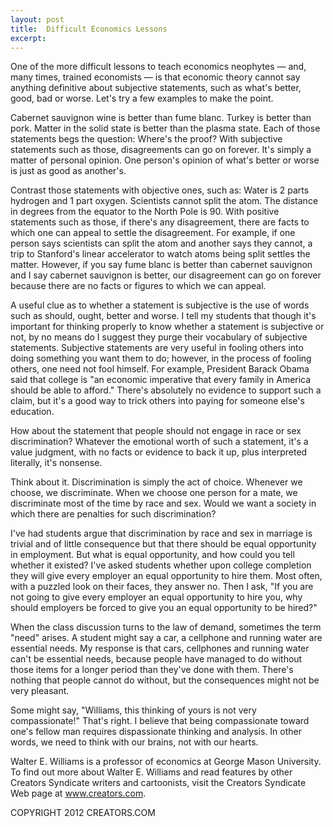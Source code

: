 ```yaml
---
layout: post
title:  Difficult Economics Lessons
excerpt:
---
```


One of the more difficult lessons to teach economics neophytes — and, many times, trained economists — is that economic theory cannot say anything definitive about subjective statements, such as what's better, good, bad or worse. Let's try a few examples to make the point.

Cabernet sauvignon wine is better than fume blanc. Turkey is better than pork. Matter in the solid state is better than the plasma state. Each of those statements begs the question: Where's the proof? With subjective statements such as those, disagreements can go on forever. It's simply a matter of personal opinion. One person's opinion of what's better or worse is just as good as another's.

Contrast those statements with objective ones, such as: Water is 2 parts hydrogen and 1 part oxygen. Scientists cannot split the atom. The distance in degrees from the equator to the North Pole is 90. With positive statements such as those, if there's any disagreement, there are facts to which one can appeal to settle the disagreement. For example, if one person says scientists can split the atom and another says they cannot, a trip to Stanford's linear accelerator to watch atoms being split settles the matter. However, if you say fume blanc is better than cabernet sauvignon and I say cabernet sauvignon is better, our disagreement can go on forever because there are no facts or figures to which we can appeal.

A useful clue as to whether a statement is subjective is the use of words such as should, ought, better and worse. I tell my students that though it's important for thinking properly to know whether a statement is subjective or not, by no means do I suggest they purge their vocabulary of subjective statements. Subjective statements are very useful in fooling others into doing something you want them to do; however, in the process of fooling others, one need not fool himself. For example, President Barack Obama said that college is "an economic imperative that every family in America should be able to afford." There's absolutely no evidence to support such a claim, but it's a good way to trick others into paying for someone else's education.

How about the statement that people should not engage in race or sex discrimination? Whatever the emotional worth of such a statement, it's a value judgment, with no facts or evidence to back it up, plus interpreted literally, it's nonsense.

 Think about it. Discrimination is simply the act of choice. Whenever we choose, we discriminate. When we choose one person for a mate, we discriminate most of the time by race and sex. Would we want a society in which there are penalties for such discrimination?

I've had students argue that discrimination by race and sex in marriage is trivial and of little consequence but that there should be equal opportunity in employment. But what is equal opportunity, and how could you tell whether it existed? I've asked students whether upon college completion they will give every employer an equal opportunity to hire them. Most often, with a puzzled look on their faces, they answer no. Then I ask, "If you are not going to give every employer an equal opportunity to hire you, why should employers be forced to give you an equal opportunity to be hired?"

When the class discussion turns to the law of demand, sometimes the term "need" arises. A student might say a car, a cellphone and running water are essential needs. My response is that cars, cellphones and running water can't be essential needs, because people have managed to do without those items for a longer period than they've done with them. There's nothing that people cannot do without, but the consequences might not be very pleasant.

Some might say, "Williams, this thinking of yours is not very compassionate!" That's right. I believe that being compassionate toward one's fellow man requires dispassionate thinking and analysis. In other words, we need to think with our brains, not with our hearts.

Walter E. Williams is a professor of economics at George Mason University. To find out more about Walter E. Williams and read features by other Creators Syndicate writers and cartoonists, visit the Creators Syndicate Web page at www.creators.com.

COPYRIGHT 2012 CREATORS.COM
